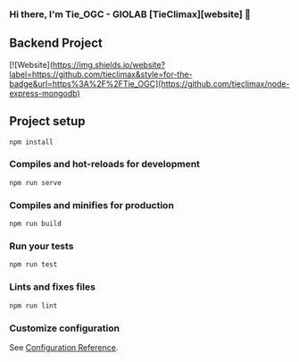 ### Hi there, I'm Tie_OGC - GIOLAB [TieClimax][website] 👋

## Backend Project 
[![Website](https://img.shields.io/website?label=https://github.com/tieclimax&style=for-the-badge&url=https%3A%2F%2FTie_OGC](https://github.com/tieclimax/node-express-mongodb)

## Project setup

```
npm install
```

### Compiles and hot-reloads for development

```
npm run serve
```

### Compiles and minifies for production

```
npm run build
```

### Run your tests

```
npm run test
```

### Lints and fixes files

```
npm run lint
```

### Customize configuration

See [Configuration Reference](https://cli.vuejs.org/config/).
